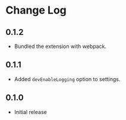 # Change Log

## 0.1.2

- Bundled the extension with webpack.

## 0.1.1

- Added `devEnableLogging` option to settings.

## 0.1.0

- Initial release
